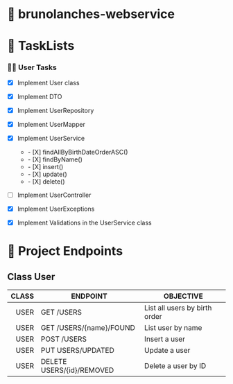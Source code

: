 # 🎯 brunolanches-webservice



# 📝 TaskLists

### 🧔🏻  User Tasks

- [X] Implement User class
- [X] Implement DTO
- [X] Implement UserRepository
- [X] Implement UserMapper
- [X] Implement UserService
      <ul>
    <li> - [X] findAllByBirthDateOrderASC()</li>
    <li> - [X] findByName()</li>
    <li> - [X] insert()</li>
    <li> - [X] update()</li>
    <li> - [X] delete()</li>
      </ul>
- [ ] Implement UserController
- [X] Implement UserExceptions
- [X] Implement Validations in the UserService class




# 📌 Project Endpoints

## Class User

| CLASS 	| ENDPOINT                	| OBJECTIVE                       	|
|------:	|-------------------------	|---------------------------------	|
| USER  	| GET /USERS              	| List all users by birth order   	|
| USER  	| GET /USERS/{name}/FOUND 	| List user by name               	|
| USER  	| POST /USERS                 | Insert a user                   	|
| USER  	| PUT USERS/UPDATED           | Update a user                	|
| USER  	| DELETE USERS/{id}/REMOVED   | Delete a user by ID 	            | 

